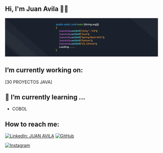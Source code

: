 ## Hi, I'm Juan Avila  🔭👋

![me](assets/banner.png)

## I’m currently working on:
  [30 PROYECTOS JAVA] 
## 🌱 I’m currently learning ...
  - COBOL

## How to reach me:
  [![LinkedIn: JUAN AVILA](https://img.shields.io/badge/-JuanAvilaOficial-blue?style=flat-square&logo=Linkedin&logoColor=white&link=https://www.linkedin.com/in/thaianebraga/)](https://www.linkedin.com/in/juan-manuel-avila-perez-97a62a192/)
[![GitHub](https://img.shields.io/badge/-JuanAvilaOficial-blue?style=flat-square&logo=Linkedin&logoColor=white&link=https://www.instagram.com/in/thaianebraga/)](https://github.com/JuanAvilaOficial)

[![Instagram](https://img.shields.io/badge/-JuanAvilaOficial-blue?style=flat-square&logo=Instagram&logoColor=white&link=https://www.instagram.com/juanavila.exe/)](https://www.instagram.com/juanavila.exe/)


<!--
[![Juan's GitHub stats](https://github-readme-stats.vercel.app/api?username=JuanAvilaOficial)](https://github.com/JuanAvilaOficial/github-readme-stats)
-->

<!--
**JuanAvilaOficial/JuanAvilaOficial** is a ✨ _special_ ✨ repository because its `README.md` (this file) appears on your GitHub profile.

Here are some ideas to get you started:

- 🔭 I’m currently working on ...
- 🌱 I’m currently learning ...
- 👯 I’m looking to collaborate on ...
- 🤔 I’m looking for help with ...
- 💬 Ask me about ...
- 📫 How to reach me: ...
- ⚡ Fun fact: ...
-->
